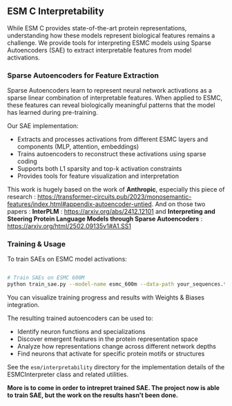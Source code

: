 ## ESM C Interpretability <a name="esm-c-interpretability"></a>

While ESM C provides state-of-the-art protein representations, understanding how these models represent biological features remains a challenge. We provide tools for interpreting ESMC models using Sparse Autoencoders (SAE) to extract interpretable features from model activations.

### Sparse Autoencoders for Feature Extraction <a name="sparse-autoencoders"></a>

Sparse Autoencoders learn to represent neural network activations as a sparse linear combination of interpretable features. When applied to ESMC, these features can reveal biologically meaningful patterns that the model has learned during pre-training.

Our SAE implementation:
- Extracts and processes activations from different ESMC layers and components (MLP, attention, embeddings)
- Trains autoencoders to reconstruct these activations using sparse coding
- Supports both L1 sparsity and top-k activation constraints
- Provides tools for feature visualization and interpretation

This work is hugely based on the work of **Anthropic**, especially this piece of research : https://transformer-circuits.pub/2023/monosemantic-features/index.html#appendix-autoencoder-untied. And on those two papers : **InterPLM** : https://arxiv.org/abs/2412.12101 and **Interpreting and Steering Protein Language Models through Sparse Autoencoders** : https://arxiv.org/html/2502.09135v1#A1.SS1






### Training & Usage <a name="sae-training-usage"></a>

To train SAEs on ESMC model activations:

```bash

# Train SAEs on ESMC 600M
python train_sae.py --model-name esmc_600m --data-path your_sequences.txt --output-dir ./sae_results --layers 5,15,25 --component mlp --epochs 10 --use-wandb
```

You can visualize training progress and results with Weights & Biases integration.

The resulting trained autoencoders can be used to:
- Identify neuron functions and specializations
- Discover emergent features in the protein representation space
- Analyze how representations change across different network depths
- Find neurons that activate for specific protein motifs or structures

See the `esm/interpretability` directory for the implementation details of the ESMCInterpreter class and related utilities.

**More is to come in order to intrepret trained SAE. The project now is able to train SAE, but the work on the results hasn't been done.**

